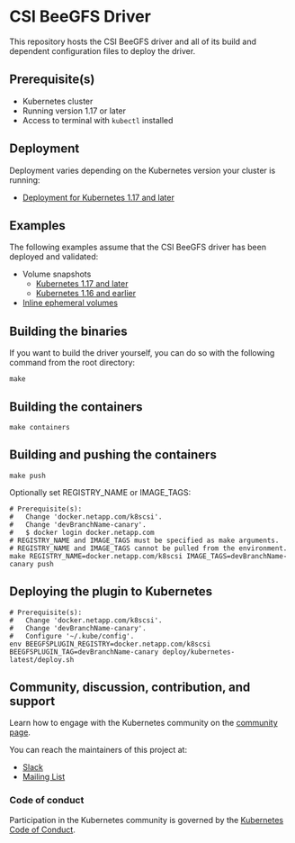 # CSI BeeGFS Driver

This repository hosts the CSI BeeGFS driver and all of its build and dependent configuration files to deploy the driver.

## Prerequisite(s)
- Kubernetes cluster
- Running version 1.17 or later
- Access to terminal with `kubectl` installed

## Deployment
Deployment varies depending on the Kubernetes version your cluster is running:
- [Deployment for Kubernetes 1.17 and later](docs/deploy-1.17-and-later.md)

## Examples
The following examples assume that the CSI BeeGFS driver has been deployed and validated:
- Volume snapshots
  - [Kubernetes 1.17 and later](docs/example-snapshots-1.17-and-later.md)
  - [Kubernetes 1.16 and earlier](docs/example-snapshots-pre-1.17.md)
- [Inline ephemeral volumes](docs/example-ephemeral.md)

## Building the binaries
If you want to build the driver yourself, you can do so with the following command from the root directory:

```shell
make
```

## Building the containers

```shell
make containers
```

## Building and pushing the containers

```shell
make push
```

Optionally set REGISTRY_NAME or IMAGE_TAGS:

```shell
# Prerequisite(s):
#   Change 'docker.netapp.com/k8scsi'.
#   Change 'devBranchName-canary'.
#   $ docker login docker.netapp.com 
# REGISTRY_NAME and IMAGE_TAGS must be specified as make arguments.
# REGISTRY_NAME and IMAGE_TAGS cannot be pulled from the environment.
make REGISTRY_NAME=docker.netapp.com/k8scsi IMAGE_TAGS=devBranchName-canary push
```

## Deploying the plugin to Kubernetes

```shell
# Prerequisite(s):
#   Change 'docker.netapp.com/k8scsi'.
#   Change 'devBranchName-canary'.
#   Configure '~/.kube/config'.
env BEEGFSPLUGIN_REGISTRY=docker.netapp.com/k8scsi BEEGFSPLUGIN_TAG=devBranchName-canary deploy/kubernetes-latest/deploy.sh
```

## Community, discussion, contribution, and support

Learn how to engage with the Kubernetes community on the [community page](http://kubernetes.io/community/).

You can reach the maintainers of this project at:

- [Slack](http://slack.k8s.io/)
- [Mailing List](https://groups.google.com/forum/#!forum/kubernetes-dev)

### Code of conduct

Participation in the Kubernetes community is governed by the [Kubernetes Code of Conduct](code-of-conduct.md).

[owners]: https://git.k8s.io/community/contributors/guide/owners.md
[Creative Commons 4.0]: https://git.k8s.io/website/LICENSE
